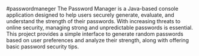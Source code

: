#passwordmaneger
The Password Manager is a Java-based console application designed to help users securely generate, evaluate, and understand the strength of their passwords. With increasing threats to online security, managing strong and unpredictable passwords is essential. This project provides a simple interface to generate random passwords based on user preferences and analyze their strength, along with offering basic password security tips.
